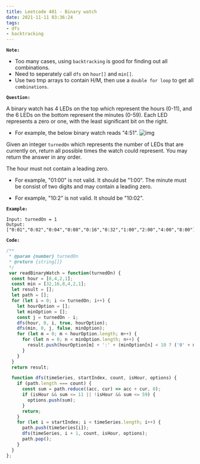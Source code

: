 ```yaml
---
title: Leetcode 401 - Binary watch
date: 2021-11-11 03:36:24
tags:
- dfs
- backtracking
---
```

**`Note:`**
- Too many cases, using `backtracking` is good for finding out all combinations.
- Need to seperately call `dfs` on `hour[]` and `min[]`.
- Use two tmp arrays to contain H/M, then use a `double for loop` to get all `combinations`.

**`Question:`**

A binary watch has 4 LEDs on the top which represent the hours (0-11), and the 6 LEDs on the bottom represent the minutes (0-59). Each LED represents a zero or one, with the least significant bit on the right.

- For example, the below binary watch reads "4:51".
![img](https://assets.leetcode.com/uploads/2021/04/08/binarywatch.jpg)

Given an integer `turnedOn` which represents the number of LEDs that are currently on, return all possible times the watch could represent. You may return the answer in any order.

The hour must not contain a leading zero.

- For example, "01:00" is not valid. It should be "1:00".
The minute must be consist of two digits and may contain a leading zero.

- For example, "10:2" is not valid. It should be "10:02".

**`Example:`**
```
Input: turnedOn = 1
Output: ["0:01","0:02","0:04","0:08","0:16","0:32","1:00","2:00","4:00","8:00"]
```

**`Code:`**
```javascript
/**
 * @param {number} turnedOn
 * @return {string[]}
 */
 var readBinaryWatch = function(turnedOn) {
  const hour = [8,4,2,1];
  const min = [32,16,8,4,2,1];
  let result = [];
  let path = [];
  for (let i = 0; i <= turnedOn; i++) {
    let hourOption = [];
    let minOption = [];
    const j = turnedOn - i;
    dfs(hour, 0, i, true, hourOption);
    dfs(min, 0, j, false, minOption);
    for (let m = 0; m < hourOption.length; m++) {
      for (let n = 0; n < minOption.length; n++) {
        result.push(hourOption[m] + ':' + (minOption[n] < 10 ? ('0' + minOption[n]) : minOption[n]));
      }
    }
  }
  return result;

  function dfs(timeSeries, startIndex, count, isHour, options) {
    if (path.length === count) {
      const sum = path.reduce((acc, cur) => acc + cur, 0);
      if (isHour && sum <= 11 || !isHour && sum <= 59) {
        options.push(sum);
      }
      return;
    }
    for (let i = startIndex; i < timeSeries.length; i++) {
      path.push(timeSeries[i]);
      dfs(timeSeries, i + 1, count, isHour, options);
      path.pop();
    }
  }
};
```